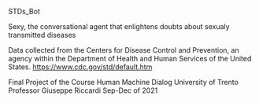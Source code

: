 STDs_Bot

Sexy, the conversational agent that enlightens doubts about sexualy transmitted diseases

Data collected from the Centers for Disease Control and Prevention, an agency within the Department of Health and Human Services of the United States.
https://www.cdc.gov/std/default.htm

Final Project of the Course Human Machine Dialog
University of Trento
Professor Giuseppe Riccardi
Sep-Dec of 2021
